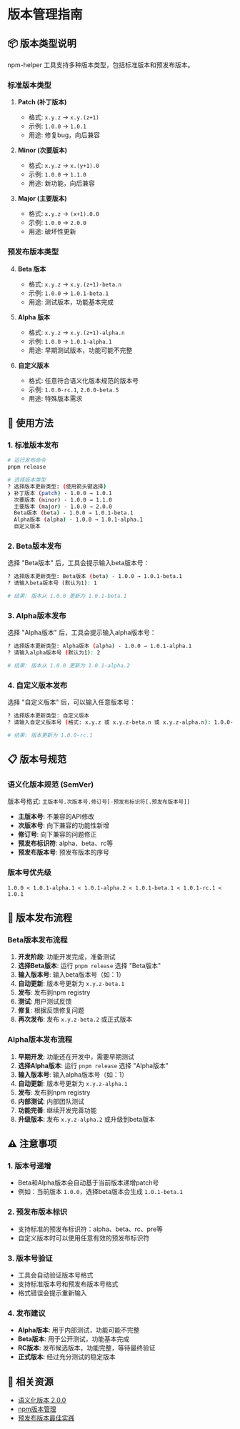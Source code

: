 # 版本管理指南

## 📦 版本类型说明

npm-helper 工具支持多种版本类型，包括标准版本和预发布版本。

### 标准版本类型

1. **Patch (补丁版本)**
   - 格式: `x.y.z` → `x.y.(z+1)`
   - 示例: `1.0.0` → `1.0.1`
   - 用途: 修复bug，向后兼容

2. **Minor (次要版本)**
   - 格式: `x.y.z` → `x.(y+1).0`
   - 示例: `1.0.0` → `1.1.0`
   - 用途: 新功能，向后兼容

3. **Major (主要版本)**
   - 格式: `x.y.z` → `(x+1).0.0`
   - 示例: `1.0.0` → `2.0.0`
   - 用途: 破坏性更新

### 预发布版本类型

4. **Beta 版本**
   - 格式: `x.y.z` → `x.y.(z+1)-beta.n`
   - 示例: `1.0.0` → `1.0.1-beta.1`
   - 用途: 测试版本，功能基本完成

5. **Alpha 版本**
   - 格式: `x.y.z` → `x.y.(z+1)-alpha.n`
   - 示例: `1.0.0` → `1.0.1-alpha.1`
   - 用途: 早期测试版本，功能可能不完整

6. **自定义版本**
   - 格式: 任意符合语义化版本规范的版本号
   - 示例: `1.0.0-rc.1`, `2.0.0-beta.5`
   - 用途: 特殊版本需求

## 🚀 使用方法

### 1. 标准版本发布

```bash
# 运行发布命令
pnpm release

# 选择版本类型
? 选择版本更新类型: (使用箭头键选择)
❯ 补丁版本 (patch) - 1.0.0 → 1.0.1
  次要版本 (minor) - 1.0.0 → 1.1.0
  主要版本 (major) - 1.0.0 → 2.0.0
  Beta版本 (beta) - 1.0.0 → 1.0.1-beta.1
  Alpha版本 (alpha) - 1.0.0 → 1.0.1-alpha.1
  自定义版本
```

### 2. Beta版本发布

选择 "Beta版本" 后，工具会提示输入beta版本号：

```bash
? 选择版本更新类型: Beta版本 (beta) - 1.0.0 → 1.0.1-beta.1
? 请输入beta版本号 (默认为1): 1

# 结果: 版本从 1.0.0 更新为 1.0.1-beta.1
```

### 3. Alpha版本发布

选择 "Alpha版本" 后，工具会提示输入alpha版本号：

```bash
? 选择版本更新类型: Alpha版本 (alpha) - 1.0.0 → 1.0.1-alpha.1
? 请输入alpha版本号 (默认为1): 2

# 结果: 版本从 1.0.0 更新为 1.0.1-alpha.2
```

### 4. 自定义版本发布

选择 "自定义版本" 后，可以输入任意版本号：

```bash
? 选择版本更新类型: 自定义版本
? 请输入自定义版本号 (格式: x.y.z 或 x.y.z-beta.n 或 x.y.z-alpha.n): 1.0.0-rc.1

# 结果: 版本更新为 1.0.0-rc.1
```

## 📋 版本号规范

### 语义化版本规范 (SemVer)

版本号格式: `主版本号.次版本号.修订号[-预发布标识符[.预发布版本号]]`

- **主版本号**: 不兼容的API修改
- **次版本号**: 向下兼容的功能性新增
- **修订号**: 向下兼容的问题修正
- **预发布标识符**: alpha、beta、rc等
- **预发布版本号**: 预发布版本的序号

### 版本号优先级

```
1.0.0 < 1.0.1-alpha.1 < 1.0.1-alpha.2 < 1.0.1-beta.1 < 1.0.1-rc.1 < 1.0.1
```

## 🔄 版本发布流程

### Beta版本发布流程

1. **开发阶段**: 功能开发完成，准备测试
2. **选择Beta版本**: 运行 `pnpm release` 选择 "Beta版本"
3. **输入版本号**: 输入beta版本号（如：1）
4. **自动更新**: 版本号更新为 `x.y.z-beta.1`
5. **发布**: 发布到npm registry
6. **测试**: 用户测试反馈
7. **修复**: 根据反馈修复问题
8. **再次发布**: 发布 `x.y.z-beta.2` 或正式版本

### Alpha版本发布流程

1. **早期开发**: 功能还在开发中，需要早期测试
2. **选择Alpha版本**: 运行 `pnpm release` 选择 "Alpha版本"
3. **输入版本号**: 输入alpha版本号（如：1）
4. **自动更新**: 版本号更新为 `x.y.z-alpha.1`
5. **发布**: 发布到npm registry
6. **内部测试**: 内部团队测试
7. **功能完善**: 继续开发完善功能
8. **升级版本**: 发布 `x.y.z-alpha.2` 或升级到beta版本

## ⚠️ 注意事项

### 1. 版本号递增

- Beta和Alpha版本会自动基于当前版本递增patch号
- 例如：当前版本 `1.0.0`，选择beta版本会生成 `1.0.1-beta.1`

### 2. 预发布版本标识

- 支持标准的预发布标识符：alpha、beta、rc、pre等
- 自定义版本时可以使用任意有效的预发布标识符

### 3. 版本号验证

- 工具会自动验证版本号格式
- 支持标准版本号和预发布版本号格式
- 格式错误会提示重新输入

### 4. 发布建议

- **Alpha版本**: 用于内部测试，功能可能不完整
- **Beta版本**: 用于公开测试，功能基本完成
- **RC版本**: 发布候选版本，功能完整，等待最终验证
- **正式版本**: 经过充分测试的稳定版本

## 🔗 相关资源

- [语义化版本 2.0.0](https://semver.org/lang/zh-CN/)
- [npm版本管理](https://docs.npmjs.com/cli/v8/commands/npm-version)
- [预发布版本最佳实践](https://docs.npmjs.com/cli/v8/using-npm/developers#prerelease-versions) 